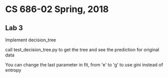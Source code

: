 # CS 686-02 Spring, 2018

## Lab 3

Implement decision_tree

call test_decision_tree.py to get the tree and see the prediction for original data

You can change the last parameter in fit, from 'e' to 'g' to use gini instead of entropy
